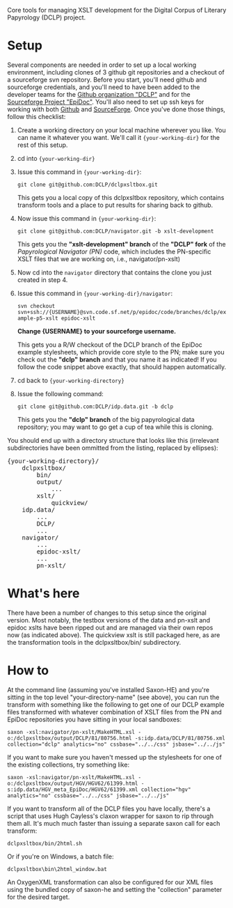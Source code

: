 Core tools for managing XSLT development for the Digital Corpus of Literary Papyrology (DCLP) project. 

Setup
=====

Several components are needed in order to set up a local working environment, including clones of 3 github git repositories and a checkout of a sourceforge svn repository. Before you start, you'll need github and sourceforge credentials, and you'll need to have been added to the developer teams for the [Github organization "DCLP"](https://github.com/DCLP/) and for the [Sourceforge Project "EpiDoc"](http://epidoc.sf.net). You'll also need to set up ssh keys for working with both [Github](https://help.github.com/articles/generating-ssh-keys) and [SourceForge](http://sourceforge.net/apps/trac/sourceforge/wiki/SSH%20keys). Once you've done those things, follow this checklist:

1. Create a working directory on your local machine wherever you like. You can name it whatever you want. We'll call it ```{your-working-dir}``` for the rest of this setup.
2. cd into ```{your-working-dir}```
3. Issue this command in ```{your-working-dir}```: 

    ```git clone git@github.com:DCLP/dclpxsltbox.git```

    This gets you a local copy of this dclpxsltbox repository, which contains transform tools and a place to put results for sharing back to github.

4. Now issue this command in ```{your-working-dir}```:

    ```git clone git@github.com:DCLP/navigator.git -b xslt-development```

    This gets you the **"xslt-development" branch** of the **"DCLP" fork** of the *Papyrological Navigator (PN)* code, which includes the PN-specific XSLT files that we are working on, i.e., navigator/pn-xslt)

5. Now cd into the ```navigator``` directory that contains the clone you just created in step 4.

6. Issue this command in ```{your-working-dir}/navigator```:

    ```svn checkout svn+ssh://{USERNAME}@svn.code.sf.net/p/epidoc/code/branches/dclp/example-p5-xslt epidoc-xslt```

    **Change {USERNAME} to your sourceforge username.**

    This gets you a R/W checkout of the DCLP branch of the EpiDoc example stylesheets, which provide core style to the PN; make sure you check out the **"dclp" branch** and that you name it as indicated! If you follow the code snippet above exactly, that should happen automatically.

7. cd back to ```{your-working-directory}```

8. Issue the following command:

    ```git clone git@github.com:DCLP/idp.data.git -b dclp```

    This gets you the **"dclp" branch** of the big papyrological data repository; you may want to go get a cup of tea while this is cloning.

You should end up with a directory structure that looks like this (irrelevant subdirectories have been ommitted from the listing, replaced by ellipses):

<pre>{your-working-directory}/
    dclpxsltbox/
        bin/
        output/
            ...
        xslt/
            quickview/
    idp.data/
        ...
        DCLP/
        ...
    navigator/
        ...
        epidoc-xslt/
        ...
        pn-xslt/
</pre>

What's here
============

There have been a number of changes to this setup since the original version. Most notably, the testbox versions of the data and pn-xslt and epidoc xslts have been ripped out and are managed via their own repos now (as indicated above). The quickview xslt is still packaged here, as are the transformation tools in the dclpxsltbox/bin/ subdirectory.


How to
======

At the command line (assuming you've installed Saxon-HE) and you're sitting in the top level "your-directory-name" (see above), you can run the transform with something like the following to get one of our DCLP example files transformed with whatever combination of XSLT files from the PN and EpiDoc repositories you have sitting in your local sandboxes:

    saxon -xsl:navigator/pn-xslt/MakeHTML.xsl -o:/dclpxsltbox/output/DCLP/81/80756.html -s:idp.data/DCLP/81/80756.xml collection="dclp" analytics="no" cssbase="../../css" jsbase="../../js"

If you want to make sure you haven't messed up the stylesheets for one of the existing collections, try something like:

    saxon -xsl:navigator/pn-xslt/MakeHTML.xsl -o:/dclpxsltbox/output/HGV/HGV62/61399.html -s:idp.data/HGV_meta_EpiDoc/HGV62/61399.xml collection="hgv" analytics="no" cssbase="../../css" jsbase="../../js"

If you want to transform all of the DCLP files you have locally, there's a script that uses Hugh Cayless's claxon wrapper for saxon to rip through them all. It's much much faster than issuing a separate saxon call for each transform:

    dclpxsltbox/bin/2html.sh

Or if you're on Windows, a batch file:

    dclpxsltbox\bin\2html_window.bat

An OxygenXML transformation can also be configured for our XML files using the bundled copy of saxon-he and setting the "collection" parameter for the desired target.









  

